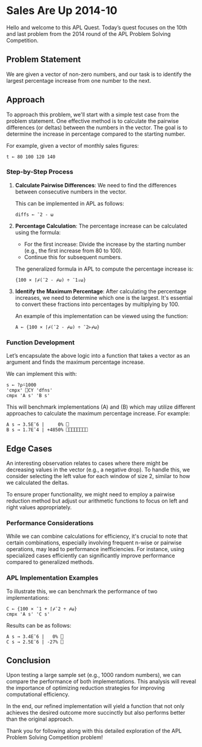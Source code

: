 
# Sales Are Up 2014-10

Hello and welcome to this APL Quest. Today’s quest focuses on the 10th and last problem from the 2014 round of the APL Problem Solving Competition.

## Problem Statement

We are given a vector of non-zero numbers, and our task is to identify the largest percentage increase from one number to the next.

## Approach

To approach this problem, we'll start with a simple test case from the problem statement. One effective method is to calculate the pairwise differences (or deltas) between the numbers in the vector. The goal is to determine the increase in percentage compared to the starting number. 

For example, given a vector of monthly sales figures:
```apl
t ← 80 100 120 140
```

### Step-by-Step Process

1. **Calculate Pairwise Differences**: 
   We need to find the differences between consecutive numbers in the vector.

   This can be implemented in APL as follows:
   ```apl
   diffs ← ¯2 - ⍵
   ```

2. **Percentage Calculation**:
   The percentage increase can be calculated using the formula:
   - For the first increase: Divide the increase by the starting number (e.g., the first increase from 80 to 100).
   - Continue this for subsequent numbers.

   The generalized formula in APL to compute the percentage increase is:
   ```apl
   {100 × ⌈⌿(¯2 - ⌿⍵) ÷ ¯1↓⍵}
   ```

3. **Identify the Maximum Percentage**:
   After calculating the percentage increases, we need to determine which one is the largest. It's essential to convert these fractions into percentages by multiplying by 100.

   An example of this implementation can be viewed using the function:
   ```apl
   A ← {100 × ⌈⌿(¯2 - ⌿⍵) ÷ ¯2⊢⌿⍵}
   ```

### Function Development

Let’s encapsulate the above logic into a function that takes a vector as an argument and finds the maximum percentage increase. 

We can implement this with:
```apl
s ← ?⍴⍨1000
'cmpx' ⎕CY 'dfns'
cmpx 'A s' 'B s'
```

This will benchmark implementations \(A\) and \(B\) which may utilize different approaches to calculate the maximum percentage increase. For example:
```apl
A s → 3.5E¯6 |     0% ⎕                                       
B s → 1.7E¯4 | +4850% ⎕⎕⎕⎕⎕⎕⎕⎕
```

## Edge Cases

An interesting observation relates to cases where there might be decreasing values in the vector (e.g., a negative drop). To handle this, we consider selecting the left value for each window of size 2, similar to how we calculated the deltas.

To ensure proper functionality, we might need to employ a pairwise reduction method but adjust our arithmetic functions to focus on left and right values appropriately.

### Performance Considerations

While we can combine calculations for efficiency, it's crucial to note that certain combinations, especially involving frequent n-wise or pairwise operations, may lead to performance inefficiencies. For instance, using specialized cases efficiently can significantly improve performance compared to generalized methods.

### APL Implementation Examples

To illustrate this, we can benchmark the performance of two implementations:
```apl
C ← {100 × ¯1 + ⌈⌿¯2 ÷ ⌿⍵}
cmpx 'A s' 'C s'
```

Results can be as follows:
```apl
A s → 3.4E¯6 |   0% ⎕
C s → 2.5E¯6 | -27% ⎕
```

## Conclusion

Upon testing a large sample set (e.g., 1000 random numbers), we can compare the performance of both implementations. This analysis will reveal the importance of optimizing reduction strategies for improving computational efficiency.

In the end, our refined implementation will yield a function that not only achieves the desired outcome more succinctly but also performs better than the original approach.

Thank you for following along with this detailed exploration of the APL Problem Solving Competition problem!
